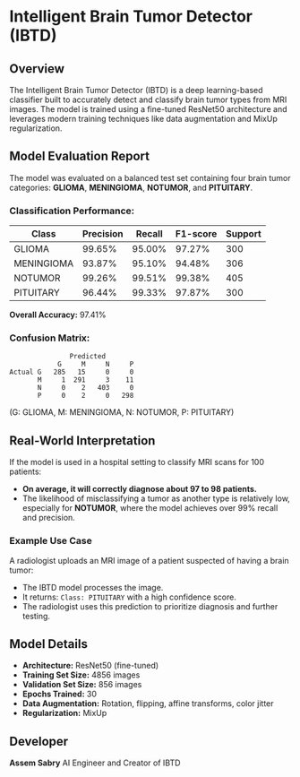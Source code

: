 # Intelligent Brain Tumor Detector (IBTD)

## Overview

The Intelligent Brain Tumor Detector (IBTD) is a deep learning-based classifier built to accurately detect and classify brain tumor types from MRI images. The model is trained using a fine-tuned ResNet50 architecture and leverages modern training techniques like data augmentation and MixUp regularization.

## Model Evaluation Report

The model was evaluated on a balanced test set containing four brain tumor categories: **GLIOMA**, **MENINGIOMA**, **NOTUMOR**, and **PITUITARY**.

### Classification Performance:

| Class      | Precision | Recall | F1-score | Support |
| ---------- | --------- | ------ | -------- | ------- |
| GLIOMA     | 99.65%    | 95.00% | 97.27%   | 300     |
| MENINGIOMA | 93.87%    | 95.10% | 94.48%   | 306     |
| NOTUMOR    | 99.26%    | 99.51% | 99.38%   | 405     |
| PITUITARY  | 96.44%    | 99.33% | 97.87%   | 300     |

**Overall Accuracy:** 97.41%

### Confusion Matrix:

```
               Predicted
            G     M     N     P
Actual G   285   15     0     0
       M     1  291     3    11
       N     0    2   403     0
       P     0    2     0   298
```

(G: GLIOMA, M: MENINGIOMA, N: NOTUMOR, P: PITUITARY)

## Real-World Interpretation

If the model is used in a hospital setting to classify MRI scans for 100 patients:

* **On average, it will correctly diagnose about 97 to 98 patients.**
* The likelihood of misclassifying a tumor as another type is relatively low, especially for **NOTUMOR**, where the model achieves over 99% recall and precision.

### Example Use Case

A radiologist uploads an MRI image of a patient suspected of having a brain tumor:

* The IBTD model processes the image.
* It returns: `Class: PITUITARY` with a high confidence score.
* The radiologist uses this prediction to prioritize diagnosis and further testing.

## Model Details

* **Architecture:** ResNet50 (fine-tuned)
* **Training Set Size:** 4856 images
* **Validation Set Size:** 856 images
* **Epochs Trained:** 30
* **Data Augmentation:** Rotation, flipping, affine transforms, color jitter
* **Regularization:** MixUp

## Developer

**Assem Sabry**
AI Engineer and Creator of IBTD
